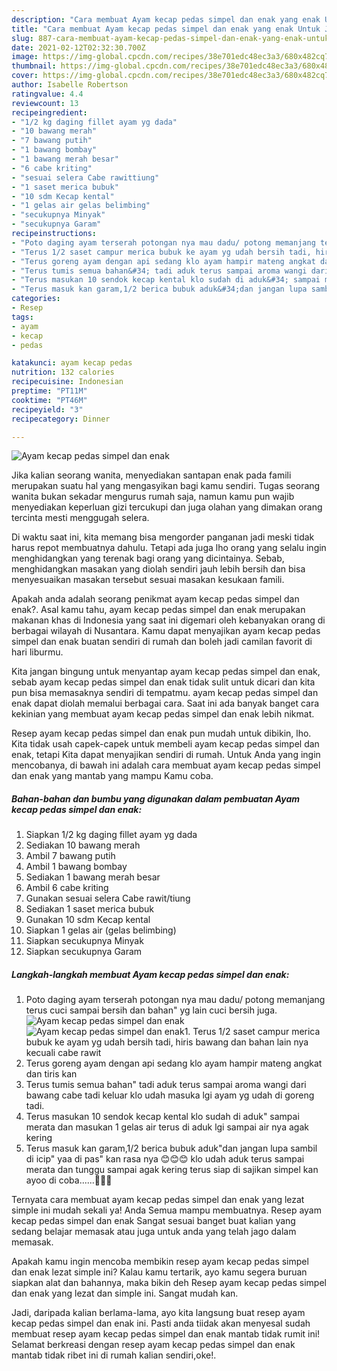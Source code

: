 ```yaml
---
description: "Cara membuat Ayam kecap pedas simpel dan enak yang enak Untuk Jualan"
title: "Cara membuat Ayam kecap pedas simpel dan enak yang enak Untuk Jualan"
slug: 887-cara-membuat-ayam-kecap-pedas-simpel-dan-enak-yang-enak-untuk-jualan
date: 2021-02-12T02:32:30.700Z
image: https://img-global.cpcdn.com/recipes/38e701edc48ec3a3/680x482cq70/ayam-kecap-pedas-simpel-dan-enak-foto-resep-utama.jpg
thumbnail: https://img-global.cpcdn.com/recipes/38e701edc48ec3a3/680x482cq70/ayam-kecap-pedas-simpel-dan-enak-foto-resep-utama.jpg
cover: https://img-global.cpcdn.com/recipes/38e701edc48ec3a3/680x482cq70/ayam-kecap-pedas-simpel-dan-enak-foto-resep-utama.jpg
author: Isabelle Robertson
ratingvalue: 4.4
reviewcount: 13
recipeingredient:
- "1/2 kg daging fillet ayam yg dada"
- "10 bawang merah"
- "7 bawang putih"
- "1 bawang bombay"
- "1 bawang merah besar"
- "6 cabe kriting"
- "sesuai selera Cabe rawittiung"
- "1 saset merica bubuk"
- "10 sdm Kecap kental"
- "1 gelas air gelas belimbing"
- "secukupnya Minyak"
- "secukupnya Garam"
recipeinstructions:
- "Poto daging ayam terserah potongan nya mau dadu/ potong memanjang terus cuci sampai bersih dan bahan&#34; yg lain cuci bersih juga."
- "Terus 1/2 saset campur merica bubuk ke ayam yg udah bersih tadi, hiris bawang dan bahan lain nya kecuali cabe rawit"
- "Terus goreng ayam dengan api sedang klo ayam hampir mateng angkat dan tiris kan"
- "Terus tumis semua bahan&#34; tadi aduk terus sampai aroma wangi dari bawang cabe tadi keluar klo udah masuka lgi ayam yg udah di goreng tadi."
- "Terus masukan 10 sendok kecap kental klo sudah di aduk&#34; sampai merata dan masukan 1 gelas air terus di aduk lgi sampai air nya agak kering"
- "Terus masuk kan garam,1/2 berica bubuk aduk&#34;dan jangan lupa sambil di icip&#34; yaa di pas&#34; kan rasa nya 😊😊😊 klo udah aduk terus sampai merata dan tunggu sampai agak kering terus siap di sajikan simpel kan ayoo di coba......🥰🥰🥰"
categories:
- Resep
tags:
- ayam
- kecap
- pedas

katakunci: ayam kecap pedas 
nutrition: 132 calories
recipecuisine: Indonesian
preptime: "PT11M"
cooktime: "PT46M"
recipeyield: "3"
recipecategory: Dinner

---
```



![Ayam kecap pedas simpel dan enak](https://img-global.cpcdn.com/recipes/38e701edc48ec3a3/680x482cq70/ayam-kecap-pedas-simpel-dan-enak-foto-resep-utama.jpg)

Jika kalian seorang wanita, menyediakan santapan enak pada famili merupakan suatu hal yang mengasyikan bagi kamu sendiri. Tugas seorang  wanita bukan sekadar mengurus rumah saja, namun kamu pun wajib menyediakan keperluan gizi tercukupi dan juga olahan yang dimakan orang tercinta mesti menggugah selera.

Di waktu  saat ini, kita memang bisa mengorder panganan jadi meski tidak harus repot membuatnya dahulu. Tetapi ada juga lho orang yang selalu ingin menghidangkan yang terenak bagi orang yang dicintainya. Sebab, menghidangkan masakan yang diolah sendiri jauh lebih bersih dan bisa menyesuaikan masakan tersebut sesuai masakan kesukaan famili. 



Apakah anda adalah seorang penikmat ayam kecap pedas simpel dan enak?. Asal kamu tahu, ayam kecap pedas simpel dan enak merupakan makanan khas di Indonesia yang saat ini digemari oleh kebanyakan orang di berbagai wilayah di Nusantara. Kamu dapat menyajikan ayam kecap pedas simpel dan enak buatan sendiri di rumah dan boleh jadi camilan favorit di hari liburmu.

Kita jangan bingung untuk menyantap ayam kecap pedas simpel dan enak, sebab ayam kecap pedas simpel dan enak tidak sulit untuk dicari dan kita pun bisa memasaknya sendiri di tempatmu. ayam kecap pedas simpel dan enak dapat diolah memalui berbagai cara. Saat ini ada banyak banget cara kekinian yang membuat ayam kecap pedas simpel dan enak lebih nikmat.

Resep ayam kecap pedas simpel dan enak pun mudah untuk dibikin, lho. Kita tidak usah capek-capek untuk membeli ayam kecap pedas simpel dan enak, tetapi Kita dapat menyajikan sendiri di rumah. Untuk Anda yang ingin mencobanya, di bawah ini adalah cara membuat ayam kecap pedas simpel dan enak yang mantab yang mampu Kamu coba.

<!--inarticleads1-->

##### Bahan-bahan dan bumbu yang digunakan dalam pembuatan Ayam kecap pedas simpel dan enak:

1. Siapkan 1/2 kg daging fillet ayam yg dada
1. Sediakan 10 bawang merah
1. Ambil 7 bawang putih
1. Ambil 1 bawang bombay
1. Sediakan 1 bawang merah besar
1. Ambil 6 cabe kriting
1. Gunakan sesuai selera Cabe rawit/tiung
1. Sediakan 1 saset merica bubuk
1. Gunakan 10 sdm Kecap kental
1. Siapkan 1 gelas air (gelas belimbing)
1. Siapkan secukupnya Minyak
1. Siapkan secukupnya Garam




<!--inarticleads2-->

##### Langkah-langkah membuat Ayam kecap pedas simpel dan enak:

1. Poto daging ayam terserah potongan nya mau dadu/ potong memanjang terus cuci sampai bersih dan bahan&#34; yg lain cuci bersih juga.
<img src="https://img-global.cpcdn.com/steps/55160689b0c158f4/160x128cq70/ayam-kecap-pedas-simpel-dan-enak-langkah-memasak-1-foto.jpg" alt="Ayam kecap pedas simpel dan enak"><img src="https://img-global.cpcdn.com/steps/6a4c6d3fc41022e3/160x128cq70/ayam-kecap-pedas-simpel-dan-enak-langkah-memasak-1-foto.jpg" alt="Ayam kecap pedas simpel dan enak">1. Terus 1/2 saset campur merica bubuk ke ayam yg udah bersih tadi, hiris bawang dan bahan lain nya kecuali cabe rawit
1. Terus goreng ayam dengan api sedang klo ayam hampir mateng angkat dan tiris kan
1. Terus tumis semua bahan&#34; tadi aduk terus sampai aroma wangi dari bawang cabe tadi keluar klo udah masuka lgi ayam yg udah di goreng tadi.
1. Terus masukan 10 sendok kecap kental klo sudah di aduk&#34; sampai merata dan masukan 1 gelas air terus di aduk lgi sampai air nya agak kering
1. Terus masuk kan garam,1/2 berica bubuk aduk&#34;dan jangan lupa sambil di icip&#34; yaa di pas&#34; kan rasa nya 😊😊😊 klo udah aduk terus sampai merata dan tunggu sampai agak kering terus siap di sajikan simpel kan ayoo di coba......🥰🥰🥰




Ternyata cara membuat ayam kecap pedas simpel dan enak yang lezat simple ini mudah sekali ya! Anda Semua mampu membuatnya. Resep ayam kecap pedas simpel dan enak Sangat sesuai banget buat kalian yang sedang belajar memasak atau juga untuk anda yang telah jago dalam memasak.

Apakah kamu ingin mencoba membikin resep ayam kecap pedas simpel dan enak lezat simple ini? Kalau kamu tertarik, ayo kamu segera buruan siapkan alat dan bahannya, maka bikin deh Resep ayam kecap pedas simpel dan enak yang lezat dan simple ini. Sangat mudah kan. 

Jadi, daripada kalian berlama-lama, ayo kita langsung buat resep ayam kecap pedas simpel dan enak ini. Pasti anda tiidak akan menyesal sudah membuat resep ayam kecap pedas simpel dan enak mantab tidak rumit ini! Selamat berkreasi dengan resep ayam kecap pedas simpel dan enak mantab tidak ribet ini di rumah kalian sendiri,oke!.

